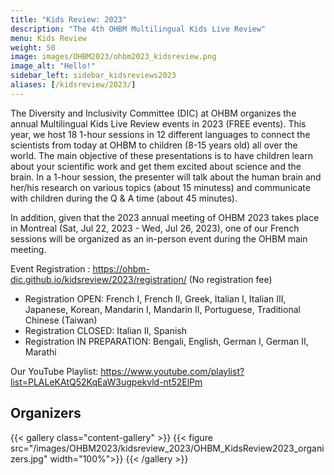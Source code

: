 ```yaml
---
title: "Kids Review: 2023"
description: "The 4th OHBM Multilingual Kids Live Review"
menu: Kids Review
weight: 50
image: images/OHBM2023/ohbm2023_kidsreview.png
image_alt: "Hello!"
sidebar_left: sidebar_kidsreviews2023
aliases: [/kidsreview/2023/]
---
```


The Diversity and Inclusivity Committee (DIC) at OHBM organizes the annual Multilingual Kids Live Review events in 2023 (FREE events). This year, we host 18 1-hour sessions in 12 different languages to connect the scientists from today at OHBM to children (8-15 years old) all over the world. The main objective of these presentations is to have children learn about your scientific work and get them excited about science and the brain. In a 1-hour session, the presenter will talk about the human brain and her/his research on various topics (about 15 minutess) and communicate with children during the Q & A time (about 45 minutes). 

In addition, given that the 2023 annual meeting of OHBM 2023 takes place in Montreal (Sat, Jul 22, 2023 - Wed, Jul 26, 2023), one of our French sessions will be organized as an in-person event during the OHBM main meeting.

Event Registration : https://ohbm-dic.github.io/kidsreview/2023/registration/ (No registration fee)
* Registration OPEN: French I, French II, Greek, Italian I, Italian III, Japanese, Korean, Mandarin I, Mandarin II, Portuguese, Traditional Chinese (Taiwan)
* Registration CLOSED: Italian II, Spanish
* Registration IN PREPARATION: Bengali, English, German I, German II, Marathi

Our YouTube Playlist: https://www.youtube.com/playlist?list=PLALeKAtQ52KqEaW3ugpekvld-nt52ElPm

## Organizers

{{< gallery class="content-gallery" >}}
  {{< figure src="/images/OHBM2023/kidsreview_2023/OHBM_KidsReview2023_organizers.jpg" width="100%">}}
{{< /gallery >}}
